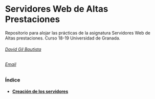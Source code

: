 # Servidores Web de Altas Prestaciones

Repositorio para alojar las prácticas de la asignatura Servidores Web de Altas prestaciones.
Curso 18-19 Universidad de Granada.

###### [David Gil Bautista](https://github.com/DavidBaug)
###### [Email](mailto:davidgilbautista@gmail.com)



### Índice

- #### [Creación de los servidores](P1/p1.md)

